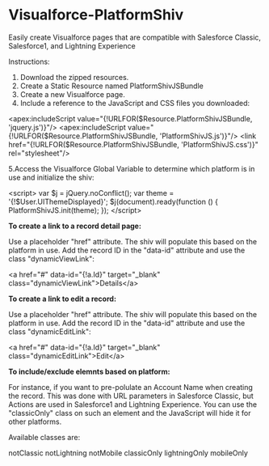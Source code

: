 # Visualforce-PlatformShiv
Easily create Visualforce pages that are compatible with Salesforce Classic, Salesforce1, and Lightning Experience

Instructions:

1. Download the zipped resources.
2. Create a Static Resource named PlatformShivJSBundle
3. Create a new Visualforce page.
4. Include a reference to the JavaScript and CSS files you downloaded:
                                                        
&lt;apex:includeScript value="{!URLFOR($Resource.PlatformShivJSBundle, 'jquery.js')}"/>
&lt;apex:includeScript value="{!URLFOR($Resource.PlatformShivJSBundle, 'PlatformShivJS.js')}"/>
&lt;link href="{!URLFOR($Resource.PlatformShivJSBundle, 'PlatformShivJS.css')}" rel="stylesheet"/>
                                                        
                                                    
5.Access the Visualforce Global Variable to determine which platform is in use and initialize the shiv:
                                                        
&lt;script>
    var $j = jQuery.noConflict();
    var theme = '{!$User.UIThemeDisplayed}'; 
    $j(document).ready(function () {
        PlatformShivJS.init(theme);
    });
&lt;/script>
                                                        
                                                    
<b>To create a link to a record detail page:</b>

Use a placeholder "href" attribute. The shiv will populate this based on the platform in use. Add the record ID in the "data-id" attribute and use the class "dynamicViewLink":
                                                  
&lt;a href="#" data-id="{!a.Id}" target="_blank" class="dynamicViewLink">Details&lt;/a>                                                 
                                                
<b>To create a link to edit a record:</b>

Use a placeholder "href" attribute. The shiv will populate this based on the platform in use. Add the record ID in the "data-id" attribute and use the class "dynamicEditLink":
                                                    
&lt;a href="#" data-id="{!a.Id}" target="_blank" class="dynamicEditLink">Edit&lt;/a>
                                                                           
<b>To include/exclude elemnts based on platform:</b>

For instance, if you want to pre-polulate an Account Name when creating the record. This was done with URL parameters in Salesforce Classic, but Actions are used in Salesforce1 and Lightning Experience. You can use the "classicOnly" class on such an element and the JavaScript will hide it for other platforms.

Available classes are:

notClassic
notLightning
notMobile
classicOnly
lightningOnly
mobileOnly
